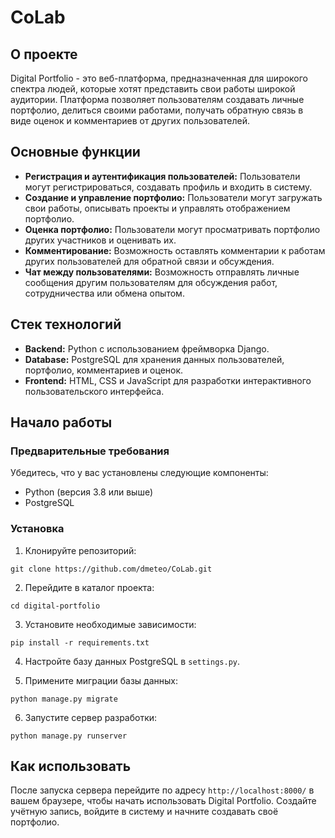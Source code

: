 # CoLab

## О проекте

Digital Portfolio - это веб-платформа, предназначенная для широкого спектра людей, которые хотят представить свои работы широкой аудитории. Платформа позволяет пользователям создавать личные портфолио, делиться своими работами, получать обратную связь в виде оценок и комментариев от других пользователей.

## Основные функции

- **Регистрация и аутентификация пользователей:** Пользователи могут регистрироваться, создавать профиль и входить в систему.
- **Создание и управление портфолио:** Пользователи могут загружать свои работы, описывать проекты и управлять отображением портфолио.
- **Оценка портфолио:** Пользователи могут просматривать портфолио других участников и оценивать их.
- **Комментирование:** Возможность оставлять комментарии к работам других пользователей для обратной связи и обсуждения.
- **Чат между пользователями:** Возможность отправлять личные сообщения другим пользователям для обсуждения работ, сотрудничества или обмена опытом.

## Стек технологий

- **Backend:** Python с использованием фреймворка Django.
- **Database:** PostgreSQL для хранения данных пользователей, портфолио, комментариев и оценок.
- **Frontend:** HTML, CSS и JavaScript для разработки интерактивного пользовательского интерфейса.

## Начало работы

### Предварительные требования

Убедитесь, что у вас установлены следующие компоненты:

- Python (версия 3.8 или выше)
- PostgreSQL

### Установка

1. Клонируйте репозиторий:

```
git clone https://github.com/dmeteo/CoLab.git
```

2. Перейдите в каталог проекта:

```
cd digital-portfolio
```

3. Установите необходимые зависимости:

```
pip install -r requirements.txt
```

4. Настройте базу данных PostgreSQL в `settings.py`.

5. Примените миграции базы данных:

```
python manage.py migrate
```

6. Запустите сервер разработки:

```
python manage.py runserver
```

## Как использовать

После запуска сервера перейдите по адресу `http://localhost:8000/` в вашем браузере, чтобы начать использовать Digital Portfolio. Создайте учётную запись, войдите в систему и начните создавать своё портфолио.
